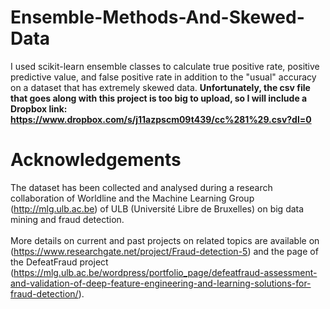 # Ensemble-Methods-And-Skewed-Data
I used scikit-learn ensemble classes to calculate true positive rate, positive predictive value, and false positive rate in addition to the "usual" accuracy on a dataset that has extremely skewed data.
<strong> Unfortunately, the csv file that goes along with this project is too big to upload, so I will include a Dropbox link: https://www.dropbox.com/s/j11azpscm09t439/cc%281%29.csv?dl=0 </strong>
# Acknowledgements
The dataset has been collected and analysed during a research collaboration of Worldline and the Machine Learning Group (http://mlg.ulb.ac.be) of ULB (Université Libre de Bruxelles) on big data mining and fraud detection. <br>
<br>
More details on current and past projects on related topics are available on (https://www.researchgate.net/project/Fraud-detection-5) and the page of the DefeatFraud project (https://mlg.ulb.ac.be/wordpress/portfolio_page/defeatfraud-assessment-and-validation-of-deep-feature-engineering-and-learning-solutions-for-fraud-detection/). <br>
